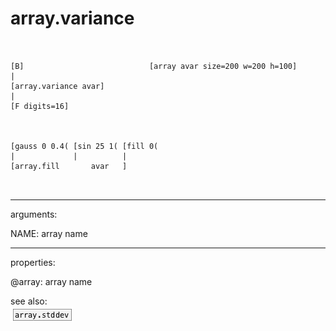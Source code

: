# array.variance

```


[B]                            [array avar size=200 w=200 h=100]
|
[array.variance avar]
|
[F digits=16]



[gauss 0 0.4( [sin 25 1( [fill 0(
|             |          |
[array.fill       avar   ]

            
```
---
arguments:

NAME: array name<br>

---
properties:

@array: array name<br>

see also:<br>
![array.stddev](img/object_array.stddev.png)
